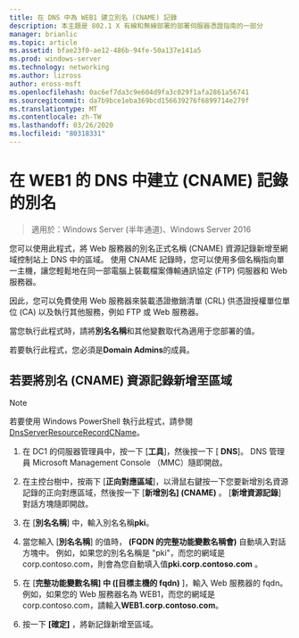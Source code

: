 ```yaml
---
title: 在 DNS 中為 WEB1 建立別名 (CNAME) 記錄
description: 本主題是 802.1 X 有線和無線部署的部署伺服器憑證指南的一部分
manager: brianlic
ms.topic: article
ms.assetid: bfae23f0-ae12-486b-94fe-50a137e141a5
ms.prod: windows-server
ms.technology: networking
ms.author: lizross
author: eross-msft
ms.openlocfilehash: 0ac6ef7da3c9e604d9fa3c029f1afa2861a56741
ms.sourcegitcommit: da7b9bce1eba369bcd156639276f6899714e279f
ms.translationtype: MT
ms.contentlocale: zh-TW
ms.lasthandoff: 03/26/2020
ms.locfileid: "80318331"
---
```

# <a name="create-an-alias-cname-record-in-dns-for-web1"></a>在 WEB1 的 DNS 中建立 \(CNAME\) 記錄的別名

>適用於：Windows Server (半年通道)、Windows Server 2016

您可以使用此程式，將 Web 服務器的別名正式名稱 \(CNAME\) 資源記錄新增至網域控制站上 DNS 中的區域。 使用 CNAME 記錄時，您可以使用多個名稱指向單一主機，讓您輕鬆地在同一部電腦上裝載檔案傳輸通訊協定 \(FTP\) 伺服器和 Web 服務器。   
  
因此，您可以免費使用 Web 服務器來裝載憑證撤銷清單 \(CRL\) 供憑證授權單位單位 \(CA\) 以及執行其他服務，例如 FTP 或 Web 服務器。  
  
當您執行此程式時，請將**別名名稱**和其他變數取代為適用于您部署的值。  
  
若要執行此程式，您必須是**Domain Admins**的成員。  
  
## <a name="to-add-an-alias-cname-resource-record-to-a-zone"></a>若要將別名 \(CNAME\) 資源記錄新增至區域  
  
>[!NOTE]  
>若要使用 Windows PowerShell 執行此程式，請參閱[DnsServerResourceRecordCName](https://technet.microsoft.com/library/jj649894(v=wps.630).aspx)。  
  
1.  在 DC1 的伺服器管理員中，按一下 [**工具**]，然後按一下 [ **DNS**]。 DNS 管理員 Microsoft Management Console （MMC）隨即開啟。  
  
2.  在主控台樹中，按兩下 [**正向對應區域**]，以滑鼠右鍵按一下您要新增別名資源記錄的正向對應區域，然後按一下 [**新增別名] \(CNAME\)** 。 [**新增資源記錄**] 對話方塊隨即開啟。  
  
3.  在 [**別名名稱**] 中，輸入別名名稱**pki**。  
  
4.  當您輸入 [**別名名稱**] 的值時， **\(FQDN 的完整功能變數名稱會\)** 自動填入對話方塊中。 例如，如果您的別名名稱是 "pki"，而您的網域是 corp.contoso.com，則會為您自動填入值**pki.corp.contoso.com** 。  
  
5.  在 [**完整功能變數名稱] 中 \([目標主機的 fqdn\)** ]，輸入 Web 服務器的 fqdn。 例如，如果您的 Web 服務器名為 WEB1，而您的網域是 corp.contoso.com，請輸入**WEB1.corp.contoso.com**。  
  
6.  按一下 **[確定]** ，將新記錄新增至區域。  
  

